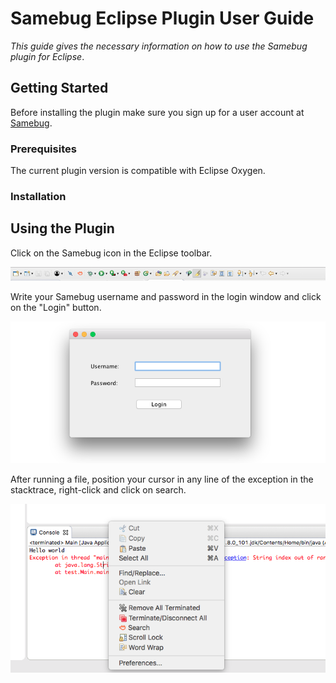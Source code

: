 # Samebug Eclipse Plugin User Guide 
*This guide gives the necessary information on how to use the Samebug plugin for Eclipse*.

## Getting Started
Before installing the plugin make sure you sign up for a user account at [Samebug](https://samebug.io/).

### Prerequisites
The current plugin version is compatible with Eclipse Oxygen.

### Installation 


## Using the Plugin 
  Click on the Samebug icon in the Eclipse toolbar.
  
  ![](toolbar.png)
  
  Write your Samebug username and password in the login window and click on the "Login" button.
  
  ![](login.png)
  
  After running a file, position your cursor in any line of the exception in the stacktrace, right-click and click on search.
  
  ![](search.png)    
